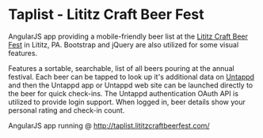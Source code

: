 Taplist - Lititz Craft Beer Fest
=========

AngularJS app providing a mobile-friendly beer list at the [Lititz Craft Beer Fest](http://www.lititzcraftbeerfest.com) in Lititz, PA. Bootstrap and jQuery are also utilized for some visual features.

Features a sortable, searchable, list of all beers pouring at the annual festival.
Each beer can be tapped to look up it's additional data on [Untappd](https://untappd.com) and then the Untappd app or Untappd web site can be launched directly to the beer for quick check-ins. The Untappd authentication OAuth API is utilized to provide login support. When logged in, beer details show your personal rating and check-in count.

AngularJS app running @ http://taplist.lititzcraftbeerfest.com/
